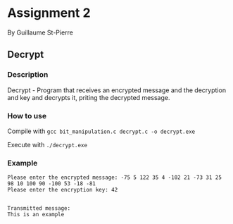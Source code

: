 # Assignment 2

By Guillaume St-Pierre

## Decrypt

### Description

Decrypt - Program that receives an encrypted message and the decryption and key and decrypts it, priting the decrypted message.

### How to use

Compile with `gcc bit_manipulation.c decrypt.c -o decrypt.exe`

Execute with `./decrypt.exe`

### Example

```
Please enter the encrypted message: -75 5 122 35 4 -102 21 -73 31 25 98 10 100 90 -100 53 -18 -81
Please enter the encryption key: 42


Transmitted message:
This is an example
```